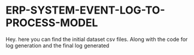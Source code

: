 # ERP-SYSTEM-EVENT-LOG-TO-PROCESS-MODEL

Hey.
here you can find the initial dataset csv files. Along with the code for log generation
and the final log generated
